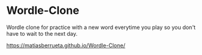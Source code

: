 # Wordle-Clone
Wordle clone for practice with a new word everytime you play so you don't have to wait to the next day.

https://matiasberrueta.github.io/Wordle-Clone/
